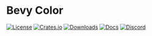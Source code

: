 # Bevy Color

[![License](https://img.shields.io/badge/license-MIT%2FApache-blue.svg)](https://github.com/bevyengine/bevy#license)
[![Crates.io](https://img.shields.io/crates/v/bevy_color.svg)](https://crates.io/crates/bevy_color)
[![Downloads](https://img.shields.io/crates/d/bevy_color.svg)](https://crates.io/crates/bevy_color)
[![Docs](https://docs.rs/bevy_color/badge.svg)](https://docs.rs/bevy_color/latest/bevy_color/)
[![Discord](https://img.shields.io/discord/691052431525675048.svg?label=&logo=discord&logoColor=ffffff&color=7389D8&labelColor=6A7EC2)](https://discord.gg/bevy)

